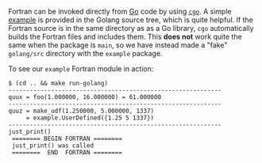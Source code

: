 Fortran can be invoked directly from [Go][1] code by using [`cgo`][2].
A simple [example][3] is provided in the Golang source tree, which
is quite helpful. If the Fortran source is in the same directory as
as a Go library, `cgo` automatically builds the Fortran files and
includes them. This **does not** work quite the same when the package
is `main`, so we have instead made a "fake" `golang/src` directory
with the `example` package.

To see our `example` Fortran module in action:

```
$ (cd .. && make run-golang)
------------------------------------------------------------
quux = foo(1.000000, 16.000000) = 61.000000
------------------------------------------------------------
quuz = make_udf(1.250000, 5.000000, 1337)
     = example.UserDefined({1.25 5 1337})
------------------------------------------------------------
just_print()
 ======== BEGIN FORTRAN ========
 just_print() was called
 ========  END  FORTRAN ========
```

[1]: https://golang.org/
[2]: https://golang.org/cmd/cgo/
[3]: https://golang.org/misc/cgo/fortran/
